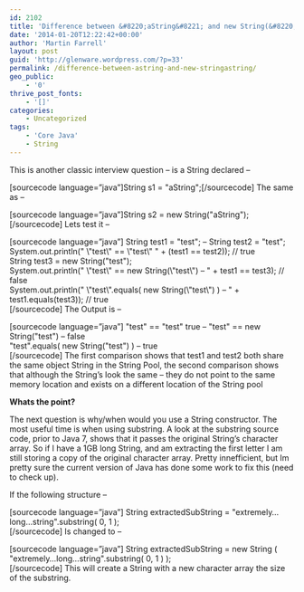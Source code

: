 ```yaml
---
id: 2102
title: 'Difference between &#8220;aString&#8221; and new String(&#8220;aString&#8221;)'
date: '2014-01-20T12:22:42+00:00'
author: 'Martin Farrell'
layout: post
guid: 'http://glenware.wordpress.com/?p=33'
permalink: /difference-between-astring-and-new-stringastring/
geo_public:
    - '0'
thrive_post_fonts:
    - '[]'
categories:
    - Uncategorized
tags:
    - 'Core Java'
    - String
---
```


This is another classic interview question – is a String declared –

\[sourcecode language=”java”\]String s1 = "aString";\[/sourcecode\] The same as –

\[sourcecode language=”java”\]String s2 = new String("aString");\[/sourcecode\] Lets test it –

\[sourcecode language=”java”\] String test1 = "test"; – String test2 = "test";  
System.out.println(" \\"test\\" == \\"test\\" " + (test1 == test2)); // true  
String test3 = new String("test");  
System.out.println(" \\"test\\" == new String(\\"test\\") – " + test1 == test3); // false  
System.out.println(" \\"test\\".equals( new String(\\"test\\") ) – " + test1.equals(test3)); // true  
\[/sourcecode\] The Output is –

\[sourcecode language=”java”\] "test" == "test" true – "test" == new String("test") – false  
"test".equals( new String("test") ) – true  
\[/sourcecode\] The first comparison shows that test1 and test2 both share the same object String in the String Pool, the second comparison shows that although the String’s look the same – they do not point to the same memory location and exists on a different location of the String pool

**Whats the point?**

The next question is why/when would you use a String constructor. The most useful time is when using substring. A look at the substring source code, prior to Java 7, shows that it passes the original String’s character array. So if I have a 1GB long String, and am extracting the first letter I am still storing a copy of the original character array. Pretty innefficient, but Im pretty sure the current version of Java has done some work to fix this (need to check up).

If the following structure –

\[sourcecode language=”java”\] String extractedSubString = "extremely…long…string".substring( 0, 1 );  
\[/sourcecode\] Is changed to –

\[sourcecode language=”java”\] String extractedSubString = new String ( "extremely…long…string".substring( 0, 1 ) );  
\[/sourcecode\] This will create a String with a new character array the size of the substring.